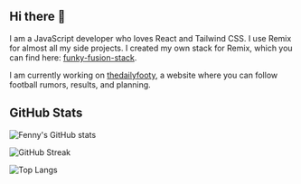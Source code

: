 ## Hi there 👋

I am a JavaScript developer who loves React and Tailwind CSS. I use Remix for
almost all my side projects. I created my own stack for Remix, which you can
find here:
[funky-fusion-stack](https://github.com/fenny-mdg/funky-fusion-stack).

I am currently working on [thedailyfooty](https://thedailyfooty.eu.org), a
website where you can follow football rumors, results, and planning.

## GitHub Stats

![Fenny's GitHub stats](https://github-readme-stats-eight-liard.vercel.app/api?username=fenny-mdg&show_icons=true&theme=dark)

![GitHub Streak](https://github-readme-streak-stats.herokuapp.com/?user=fenny-mdg&theme=dark)

![Top Langs](https://github-readme-stats-eight-liard.vercel.app/api/top-langs/?username=fenny-mdg&layout=compact&theme=dark)
